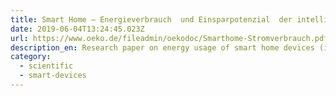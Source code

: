 ```yaml
---
title: Smart Home – Energieverbrauch  und Einsparpotenzial  der intelligenten Geräte
date: 2019-06-04T13:24:45.023Z
url: https://www.oeko.de/fileadmin/oekodoc/Smarthome-Stromverbrauch.pdf
description_en: Research paper on energy usage of smart home devices (in German)
category:
  - scientific
  - smart-devices
---
```

